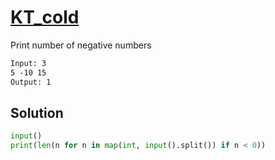 # [KT_cold](https://open.kattis.com/problems/cold)

Print number of negative numbers

```txt
Input: 3
5 -10 15
Output: 1
```

## Solution

```py
input()
print(len(n for n in map(int, input().split()) if n < 0))
```
